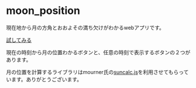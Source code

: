 # moon_position

現在地から月の方角とおおよその満ち欠けがわかるwebアプリです。

[試してみる](https://moon.massyu.net)

現在の時刻から月の位置わかるボタンと、任意の時刻で表示するボタンの２つがあります。

月の位置を計算するライブラリはmourner氏の[suncalc.js](https://github.com/mourner/suncalc)を利用させてもらっています。ありがとうございます。
